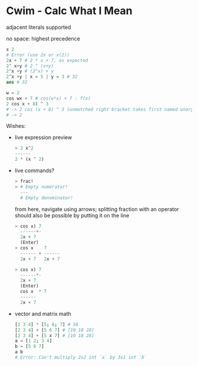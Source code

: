 # Cwim - Calc What I Mean
adjacent literals supported

no space: highest precedence
```julia
x 2
# Error (use 2x or x(2))
2x + 7 # 2 * x + 7, as expected
2^ x+y # 2 ^ (x+y)
2^x +y # (2^x) + y
2^x +y | x = 5 | y = 3 # 32
ans # 32

w = 2
cos wx + 7 # cos(w*x) + 7 : f(x)
2 cos x + 8) ^ 3
# -> 2 cos (x + 8) ^ 3 (unmatched right bracket takes first named unary function)
# -> 2
```
Wishes:
- live expression preview
    ```julia
    > 2 x^2
    ------
    2 * (x ^ 2)
    ```
- live commands?
    ```julia
    > frac!
    > # Empty numerator!
      ---
      # Empty denominator!
    ```
    from here, navigate using arrows; splitting fraction with an operator should also be possible by putting it on the line
    ```julia
    > cos x) 7
      ------+-
      2x + 7
      (Enter)
    > cos x    7
      ------ + ------
      2x + 7   2x + 7
    ```
    ```julia
    > cos x) 7
      ------*-
      2x + 7
      (Enter)
      cos x  * 7
      ------
      2x + 7
    ```
- vector and matrix math
    ```julia
    [2 3 4] * [5; 6; 7] # 56
    [2 3 4] + [5 6 7] # [10 18 28]
    [2 3 4] + [5 x 7] # [10 18 28]
    a = [1 2; 3 4]
    b = [5 6 7]
    a b
    # Error: Can't multiply 2x2 int `a` by 3x1 int `b`
    ```
